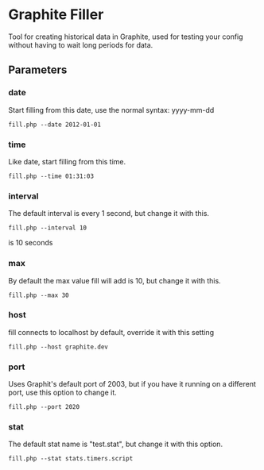 # Graphite Filler

Tool for creating historical data in Graphite, used for testing your config without having to wait long periods for data.

## Parameters

### date

Start filling from this date, use the normal syntax: yyyy-mm-dd

    fill.php --date 2012-01-01

### time

Like date, start filling from this time.

    fill.php --time 01:31:03

### interval

The default interval is every 1 second, but change it with this.

    fill.php --interval 10

is 10 seconds

### max

By default the max value fill will add is 10, but change it with this.

    fill.php --max 30

### host

fill connects to localhost by default, override it with this setting

    fill.php --host graphite.dev

### port

Uses Graphit's default port of 2003, but if you have it running on a different port, use this option to change it.

    fill.php --port 2020

### stat

The default stat name is "test.stat", but change it with this option.

    fill.php --stat stats.timers.script
